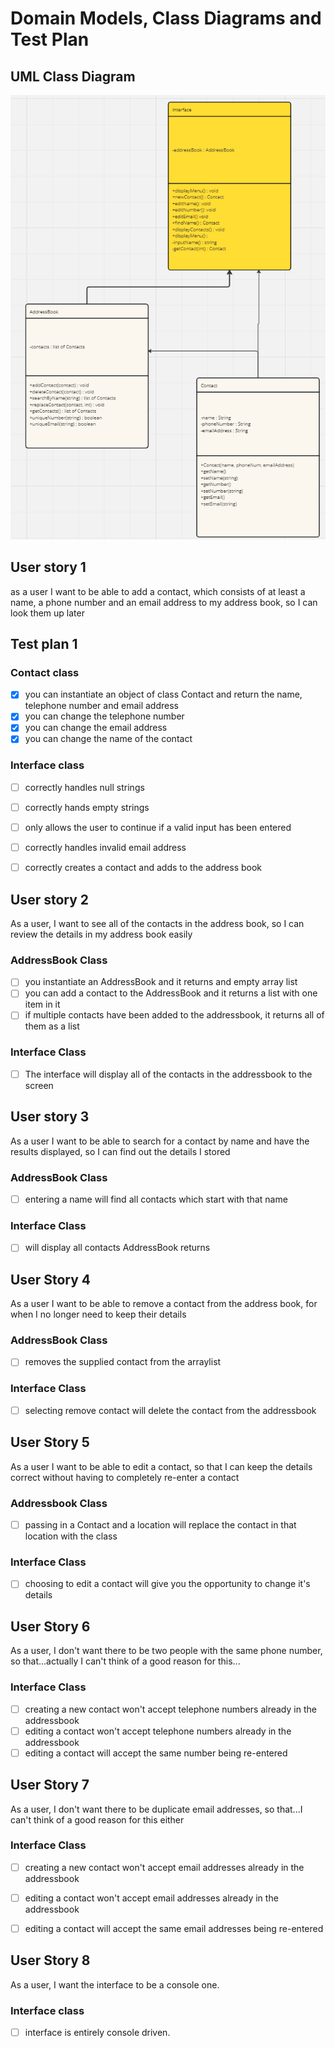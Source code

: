 # Domain Models, Class Diagrams and Test Plan

## UML Class Diagram

![UML class diagram v1.](classdiagram.png)

## User story 1
as a user I want to be able to add a contact, which consists of at least a name, a phone number and an email address to my address book, so I can look them up later

## Test plan 1
### Contact class
- [x] you can instantiate an object of class Contact and return the name, telephone number and email address
- [x] you can change the telephone number
- [x] you can change the email address
- [x] you can change the name of the contact

### Interface class
- [ ] correctly handles null strings
- [ ] correctly hands empty strings
- [ ] only allows the user to continue if a valid input has been entered
- [ ] correctly handles invalid email address
- [ ] correctly creates a contact and adds to the address book


## User story 2

As a user, I want to see all of the contacts in the address book, so I can review the details in my address book easily

### AddressBook Class

- [ ] you instantiate an AddressBook and it returns and empty array list
- [ ] you can add a contact to the AddressBook and it returns a list with one item in it
- [ ] if multiple contacts have been added to the addressbook, it returns all of them as a list

### Interface Class
- [ ] The interface will display all of the contacts in the addressbook to the screen

## User story 3

As a user I want to be able to search for a contact by name and have the results displayed, so I can find out the details I stored

### AddressBook Class

- [ ] entering a name will find all contacts which start with that name

### Interface Class

- [ ] will display all contacts AddressBook returns
 
## User Story 4

As a user I want to be able to remove a contact from the address book, for when I no longer need to keep their details

### AddressBook Class

- [ ] removes the supplied contact from the arraylist

### Interface Class

- [ ] selecting remove contact will delete the contact from the addressbook

## User Story 5

As a user I want to be able to edit a contact, so that I can keep the details correct without having to completely re-enter a contact

### Addressbook Class

- [ ] passing in a Contact and a location will replace the contact in that location with the class

### Interface Class

- [ ] choosing to edit a contact will give you the opportunity to change it's details

## User Story 6

As a user, I don't want there to be two people with the same phone number, so that...actually I can't think of a good reason for this...

### Interface Class

- [ ] creating a new contact won't accept telephone numbers already in the addressbook
- [ ] editing a contact won't accept telephone numbers already in the addressbook
- [ ] editing a contact will accept the same number being re-entered

## User Story 7

As a user, I don't want there to be duplicate email addresses, so that...I can't think of a good reason for this either

### Interface Class

- [ ] creating a new contact won't accept email addresses already in the addressbook
- [ ] editing a contact won't accept email addresses already in the addressbook
- [ ] editing a contact will accept the same email addresses being re-entered


## User Story 8

As a user, I want the interface to be a console one.

### Interface class

-[ ] interface is entirely console driven.